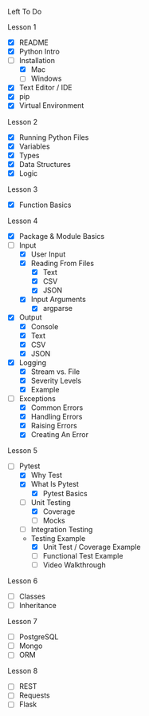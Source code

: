 Left To Do

Lesson 1
- [x] README
- [x] Python Intro
- [ ] Installation
    - [x] Mac
    - [ ] Windows
- [x] Text Editor / IDE
- [x] pip
- [x] Virtual Environment

Lesson 2
- [x] Running Python Files
- [x] Variables
- [x] Types
- [x] Data Structures
- [x] Logic

Lesson 3
- [x] Function Basics

Lesson 4
- [x] Package & Module Basics
- [ ] Input
    - [x] User Input
    - [x] Reading From Files
        - [x] Text
        - [x] CSV
        - [x] JSON
    - [x] Input Arguments
        - [x] argparse
- [x] Output
    - [x] Console
    - [x] Text
    - [x] CSV
    - [x] JSON
- [x] Logging
    - [x] Stream vs. File
    - [x] Severity Levels
    - [x] Example
- [ ] Exceptions
    - [x] Common Errors
    - [x] Handling Errors
    - [x] Raising Errors
    - [x] Creating An Error

Lesson 5
- [ ] Pytest
    - [x] Why Test
    - [x] What Is Pytest
        - [x] Pytest Basics
    - [ ] Unit Testing
        - [x] Coverage
        - [ ] Mocks
    - [ ] Integration Testing
    - Testing Example
        - [x] Unit Test / Coverage Example
        - [ ] Functional Test Example
        - [ ] Video Walkthrough

Lesson 6
- [ ] Classes
- [ ] Inheritance

Lesson 7
- [ ] PostgreSQL
- [ ] Mongo
- [ ] ORM

Lesson 8
- [ ] REST
- [ ] Requests
- [ ] Flask